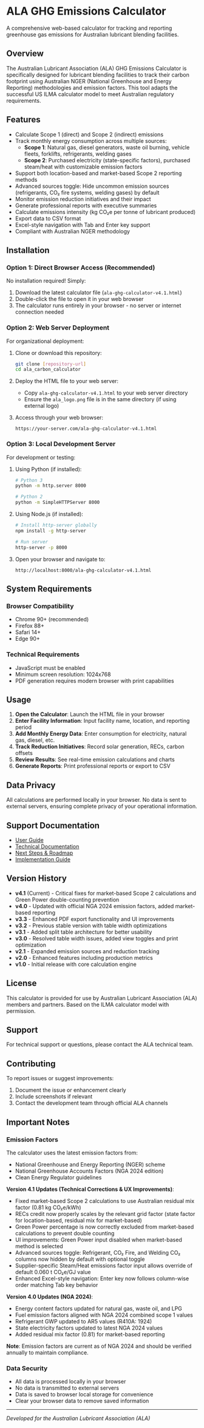 # ALA GHG Emissions Calculator

A comprehensive web-based calculator for tracking and reporting greenhouse gas emissions for Australian lubricant blending facilities.

## Overview

The Australian Lubricant Association (ALA) GHG Emissions Calculator is specifically designed for lubricant blending facilities to track their carbon footprint using Australian NGER (National Greenhouse and Energy Reporting) methodologies and emission factors. This tool adapts the successful US ILMA calculator model to meet Australian regulatory requirements.

## Features

- Calculate Scope 1 (direct) and Scope 2 (indirect) emissions
- Track monthly energy consumption across multiple sources:
  - **Scope 1**: Natural gas, diesel generators, waste oil burning, vehicle fleets, forklifts, refrigerants, welding gases
  - **Scope 2**: Purchased electricity (state-specific factors), purchased steam/heat with customizable emission factors
- Support both location-based and market-based Scope 2 reporting methods
- Advanced sources toggle: Hide uncommon emission sources (refrigerants, CO₂ fire systems, welding gases) by default
- Monitor emission reduction initiatives and their impact
- Generate professional reports with executive summaries
- Calculate emissions intensity (kg CO₂e per tonne of lubricant produced)
- Export data to CSV format
- Excel-style navigation with Tab and Enter key support
- Compliant with Australian NGER methodology

## Installation

### Option 1: Direct Browser Access (Recommended)

No installation required! Simply:

1. Download the latest calculator file (`ala-ghg-calculator-v4.1.html`)
2. Double-click the file to open it in your web browser
3. The calculator runs entirely in your browser - no server or internet connection needed

### Option 2: Web Server Deployment

For organizational deployment:

1. Clone or download this repository:
   ```bash
   git clone [repository-url]
   cd ala_carbon_calculator
   ```

2. Deploy the HTML file to your web server:
   - Copy `ala-ghg-calculator-v4.1.html` to your web server directory
   - Ensure the `ala_logo.png` file is in the same directory (if using external logo)

3. Access through your web browser:
   ```
   https://your-server.com/ala-ghg-calculator-v4.1.html
   ```

### Option 3: Local Development Server

For development or testing:

1. Using Python (if installed):
   ```bash
   # Python 3
   python -m http.server 8000
   
   # Python 2
   python -m SimpleHTTPServer 8000
   ```

2. Using Node.js (if installed):
   ```bash
   # Install http-server globally
   npm install -g http-server
   
   # Run server
   http-server -p 8000
   ```

3. Open your browser and navigate to:
   ```
   http://localhost:8000/ala-ghg-calculator-v4.1.html
   ```

## System Requirements

### Browser Compatibility
- Chrome 90+ (recommended)
- Firefox 88+
- Safari 14+
- Edge 90+

### Technical Requirements
- JavaScript must be enabled
- Minimum screen resolution: 1024x768
- PDF generation requires modern browser with print capabilities

## Usage

1. **Open the Calculator**: Launch the HTML file in your browser
2. **Enter Facility Information**: Input facility name, location, and reporting period
3. **Add Monthly Energy Data**: Enter consumption for electricity, natural gas, diesel, etc.
4. **Track Reduction Initiatives**: Record solar generation, RECs, carbon offsets
5. **Review Results**: See real-time emission calculations and charts
6. **Generate Reports**: Print professional reports or export to CSV

## Data Privacy

All calculations are performed locally in your browser. No data is sent to external servers, ensuring complete privacy of your operational information.

## Support Documentation

- [User Guide](ala-ghg-calculator-user-guide.md)
- [Technical Documentation](ala-ghg-calculator-technical-changes.md)
- [Next Steps & Roadmap](ala-ghg-calculator-next-steps.md)
- [Implementation Guide](code_implementation_guide.md)

## Version History

- **v4.1** (Current) - Critical fixes for market-based Scope 2 calculations and Green Power double-counting prevention
- **v4.0** - Updated with official NGA 2024 emission factors, added market-based reporting
- **v3.3** - Enhanced PDF export functionality and UI improvements
- **v3.2** - Previous stable version with table width optimizations
- **v3.1** - Added split table architecture for better usability
- **v3.0** - Resolved table width issues, added view toggles and print optimization
- **v2.1** - Expanded emission sources and reduction tracking
- **v2.0** - Enhanced features including production metrics
- **v1.0** - Initial release with core calculation engine

## License

This calculator is provided for use by Australian Lubricant Association (ALA) members and partners. Based on the ILMA calculator model with permission.

## Support

For technical support or questions, please contact the ALA technical team.

## Contributing

To report issues or suggest improvements:
1. Document the issue or enhancement clearly
2. Include screenshots if relevant
3. Contact the development team through official ALA channels

## Important Notes

### Emission Factors
The calculator uses the latest emission factors from:
- National Greenhouse and Energy Reporting (NGER) scheme
- National Greenhouse Accounts Factors (NGA 2024 edition)
- Clean Energy Regulator guidelines

**Version 4.1 Updates (Technical Corrections & UX Improvements)**:
- Fixed market-based Scope 2 calculations to use Australian residual mix factor (0.81 kg CO₂e/kWh)
- RECs credit now properly scales by the relevant grid factor (state factor for location-based, residual mix for market-based)
- Green Power percentage is now correctly excluded from market-based calculations to prevent double counting
- UI improvements: Green Power input disabled when market-based method is selected
- Advanced sources toggle: Refrigerant, CO₂ Fire, and Welding CO₂ columns now hidden by default with optional toggle
- Supplier-specific Steam/Heat emissions factor input allows override of default 0.060 t CO₂e/GJ value
- Enhanced Excel-style navigation: Enter key now follows column-wise order matching Tab key behavior

**Version 4.0 Updates (NGA 2024)**:
- Energy content factors updated for natural gas, waste oil, and LPG
- Fuel emission factors aligned with NGA 2024 combined scope 1 values
- Refrigerant GWP updated to AR5 values (R410A: 1924)
- State electricity factors updated to latest NGA 2024 values
- Added residual mix factor (0.81) for market-based reporting

**Note**: Emission factors are current as of NGA 2024 and should be verified annually to maintain compliance.

### Data Security
- All data is processed locally in your browser
- No data is transmitted to external servers
- Data is saved to browser local storage for convenience
- Clear your browser data to remove saved information

---

*Developed for the Australian Lubricant Association (ALA)*
